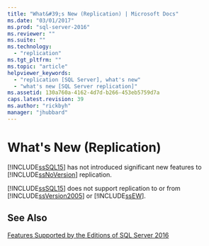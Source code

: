 ```yaml
---
title: "What&#39;s New (Replication) | Microsoft Docs"
ms.date: "03/01/2017"
ms.prod: "sql-server-2016"
ms.reviewer: ""
ms.suite: ""
ms.technology: 
  - "replication"
ms.tgt_pltfrm: ""
ms.topic: "article"
helpviewer_keywords: 
  - "replication [SQL Server], what's new"
  - "what's new [SQL Server replication]"
ms.assetid: 130a760a-4162-4d7d-b266-453eb5759d7a
caps.latest.revision: 39
ms.author: "rickbyh"
manager: "jhubbard"
---
```

# What&#39;s New (Replication)
  [!INCLUDE[ssSQL15](../../analysis-services/powershell/includes/sssql15-md.md)] has not introduced significant new features to [!INCLUDE[ssNoVersion](../../advanced-analytics/r-services/includes/ssnoversion-md.md)] replication.  
  
 [!INCLUDE[ssSQL15](../../analysis-services/powershell/includes/sssql15-md.md)] does not support replication to or from [!INCLUDE[ssVersion2005](../../analysis-services/data-mining/includes/ssversion2005-md.md)] or [!INCLUDE[ssEW](../../analysis-services/instances/includes/ssew-md.md)].  
  
## See Also  
 [Features Supported by the Editions of SQL Server 2016](../Topic/Features%20Supported%20by%20the%20Editions%20of%20SQL%20Server%202016.md)  
  
  